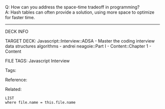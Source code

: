 Q: How can you address the space-time tradeoff in programming?  
A: Hash tables can often provide a solution, using more space to optimize for faster time.
<!--ID: 1690027055367-->

---

DECK INFO

TARGET DECK: Javascript::Interview::ADSA - Master the coding interview data structures algorithms - andrei neagoie::Part I - Content::Chapter 1 - Content

FILE TAGS: Javascript Interview

Tags:

Reference:

Related:

```dataview
LIST
where file.name = this.file.name
```
